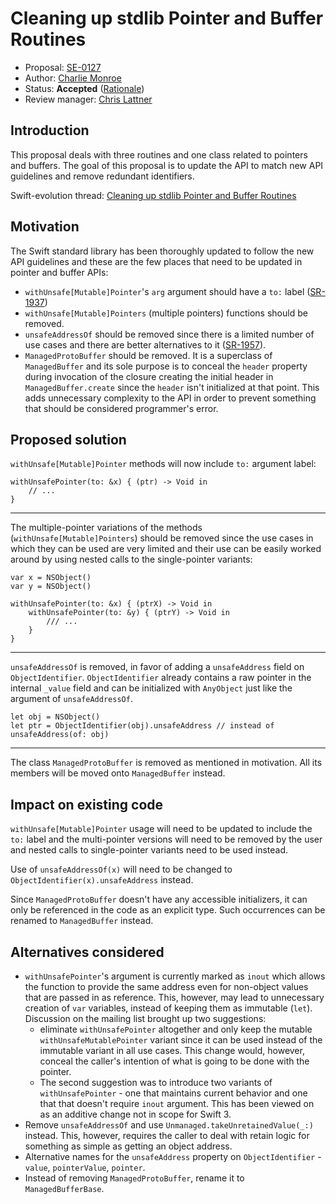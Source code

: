 # Cleaning up stdlib Pointer and Buffer Routines

* Proposal: [SE-0127](0127-cleaning-up-stdlib-ptr-buffer.md)
* Author: [Charlie Monroe](https://github.com/charlieMonroe)
* Status: **Accepted** ([Rationale](https://lists.swift.org/pipermail/swift-evolution-announce/2016-July/000262.html))
* Review manager: [Chris Lattner](http://github.com/lattner)

## Introduction

This proposal deals with three routines and one class related to pointers and buffers.
The goal of this proposal is to update the API to match new API guidelines and remove 
redundant identifiers.

Swift-evolution thread: [Cleaning up stdlib Pointer and Buffer Routines](https://lists.swift.org/pipermail/swift-evolution/Week-of-Mon-20160704/023518.html)

## Motivation

The Swift standard library has been thoroughly updated to follow the new API guidelines and these are
the few places that need to be updated in pointer and buffer APIs:

- `withUnsafe[Mutable]Pointer`'s `arg` argument should have a `to:` label ([SR-1937](https://bugs.swift.org/browse/SR-1937))
- `withUnsafe[Mutable]Pointers` (multiple pointers) functions should be removed.
- `unsafeAddressOf` should be removed since there is a limited number of use cases and there are 
better alternatives to it ([SR-1957](https://bugs.swift.org/browse/SR-1937)).
- `ManagedProtoBuffer` should be removed. It is a superclass of `ManagedBuffer` and its
sole purpose is to conceal the `header` property during invocation of the closure 
creating the initial header in `ManagedBuffer.create` since the `header` isn't 
initialized at that point. This adds unnecessary complexity to the API in order to
prevent something that should be considered programmer's error.

## Proposed solution

`withUnsafe[Mutable]Pointer` methods will now include `to:` argument label:

```
withUnsafePointer(to: &x) { (ptr) -> Void in
	// ...
}
```

---

The multiple-pointer variations of the methods (`withUnsafe[Mutable]Pointers`) should
be removed since the use cases in which they can be used are very limited and their use can be
easily worked around by using nested calls to the single-pointer variants:

```
var x = NSObject() 
var y = NSObject() 

withUnsafePointer(to: &x) { (ptrX) -> Void in
	withUnsafePointer(to: &y) { (ptrY) -> Void in
		/// ...
	}
}
```

---

`unsafeAddressOf` is removed, in favor of adding a `unsafeAddress` field on `ObjectIdentifier`.
`ObjectIdentifier` already contains a raw pointer in the internal `_value` field and 
can be initialized with `AnyObject` just like the argument of `unsafeAddressOf`.

```
let obj = NSObject()
let ptr = ObjectIdentifier(obj).unsafeAddress // instead of unsafeAddress(of: obj)
```

---

The class `ManagedProtoBuffer` is removed as mentioned in motivation. All its members
will be moved onto `ManagedBuffer` instead.


## Impact on existing code

`withUnsafe[Mutable]Pointer` usage will need to be updated to include the `to:` label
and the multi-pointer versions will need to be removed by the user and nested calls to single-pointer 
variants need to be used instead.

Use of `unsafeAddressOf(x)` will need to be changed to `ObjectIdentifier(x).unsafeAddress`
 instead.

Since `ManagedProtoBuffer` doesn't have any accessible initializers, it can only be
referenced in the code as an explicit type. Such occurrences can be renamed to
`ManagedBuffer` instead.

## Alternatives considered

- `withUnsafePointer`'s argument is currently marked as `inout` which allows the function
to provide the same address even for non-object values that are passed in as reference.
This, however, may lead to unnecessary creation of `var` variables, instead of keeping
them as immutable (`let`). Discussion on the mailing list brought up two suggestions:
	- eliminate `withUnsafePointer` altogether and only keep the mutable `withUnsafeMutablePointer`
	  variant since it can be used instead of the immutable variant in all use cases. This change
	  would, however, conceal the caller's intention of what is going to be done with the pointer.
	- The second suggestion was to introduce two variants of `withUnsafePointer` - one that maintains
	  current behavior and one that that doesn't require `inout` argument. This has been viewed on as 
	  an additive change not in scope for Swift 3.
- Remove `unsafeAddressOf` and use `Unmanaged.takeUnretainedValue(_:)` instead. This,
however, requires the caller to deal with retain logic for something as simple as
getting an object address.
- Alternative names for the `unsafeAddress` property on `ObjectIdentifier` - `value`,
`pointerValue`, `pointer`.
- Instead of removing `ManagedProtoBuffer`, rename it to `ManagedBufferBase`.
